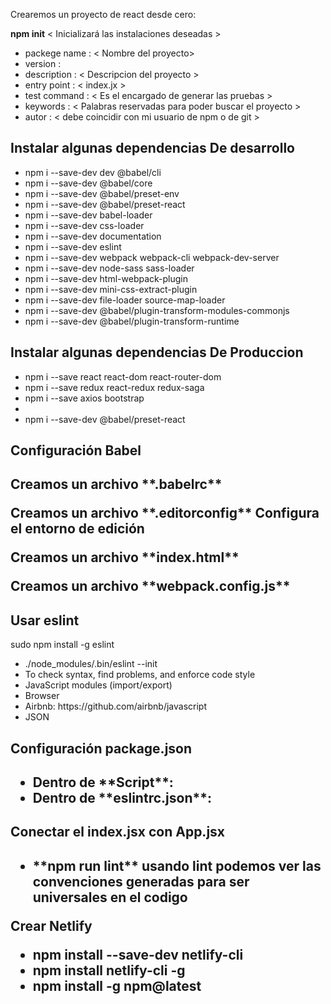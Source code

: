 Crearemos un proyecto de react desde cero: 

**npm init**  < Inicializará las instalaciones deseadas >

<ul>

<li> packege name : < Nombre del proyecto></li>
<li>version : </li>
<li>description : < Descripcion del proyecto ></li>

<li>entry point : < index.jx ></li>
<li>test command : < Es el encargado de generar las pruebas ></li>
<li>keywords : < Palabras reservadas para poder buscar el proyecto ></li>
<li>autor : < debe coincidir con mi usuario de npm o de git ></li>
</ul>

<h2> Instalar algunas dependencias De desarrollo</h2>
  <ul> 
  <li>npm i --save-dev dev @babel/cli</li>
  <li>npm i --save-dev @babel/core</li>
  <li>npm i --save-dev @babel/preset-env</li>
  <li>npm i --save-dev @babel/preset-react</li>  
  <li>npm i --save-dev babel-loader</li>  
  <li>npm i --save-dev css-loader</li>
  <li>npm i --save-dev documentation</li>
  <li>npm i --save-dev eslint</li>
  <li>npm i --save-dev webpack webpack-cli webpack-dev-server</li>
  <li>npm i --save-dev node-sass sass-loader</li>
  <li>npm i --save-dev html-webpack-plugin</li>
  <li>npm i --save-dev mini-css-extract-plugin</li>
  <li>npm i --save-dev file-loader source-map-loader</li>
  <li>npm i --save-dev @babel/plugin-transform-modules-commonjs</li>
  <li>npm i --save-dev @babel/plugin-transform-runtime</li>
  </ul>



<h2> Instalar algunas dependencias De Produccion</h2>
  <ul> 
  <li>npm i --save react react-dom react-router-dom</li>
  <li>npm i --save redux react-redux redux-saga </li>
  <li>npm i --save axios bootstrap </li>
  <li></li>
  <li>npm i --save-dev @babel/preset-react</li>  
  </ul>

<h2> Configuración Babel <h2>

<p>Creamos un archivo **.babelrc**</p>

<p>Creamos un archivo **.editorconfig** <spam>Configura el entorno de edición</spam></p> 

<p>Creamos un archivo **index.html**</p>


<p>Creamos un archivo **webpack.config.js**</p>

<h2>Usar eslint </h2>

<p>sudo npm install -g eslint</p>
<ul>
<li> ./node_modules/.bin/eslint --init</li>
<li>To check syntax, find problems, and enforce code style</li>
<li>JavaScript modules (import/export)</li>
<li>Browser</li>
<li> Airbnb: https://github.com/airbnb/javascript</li>
<li> JSON</li>
</ul>
</p>

<h2> Configuración package.json<h2>
<ul>
<li> Dentro de **Script**:</li>
<li> Dentro de **eslintrc.json**:</li>
</ul>


<h2> Conectar el index.jsx con App.jsx<h2>
<ul>
 <li> **npm run lint** usando lint podemos ver las convenciones generadas para ser universales en el codigo</li>
</ul>


**Crear Netlify**
- npm install --save-dev netlify-cli
- npm install netlify-cli -g 
- npm install -g npm@latest

